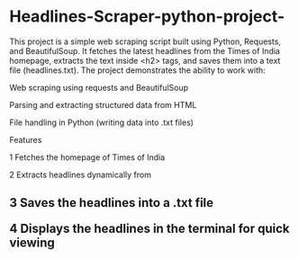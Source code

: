 # Headlines-Scraper-python-project-
This project is a simple web scraping script built using Python, Requests, and BeautifulSoup. It fetches the latest headlines from the Times of India homepage, extracts the text inside &lt;h2> tags, and saves them into a text file (headlines.txt).
The project demonstrates the ability to work with:

Web scraping using requests and BeautifulSoup

Parsing and extracting structured data from HTML

File handling in Python (writing data into .txt files)

 Features

 1 Fetches the homepage of Times of India

2  Extracts headlines dynamically from <h2>

3 Saves the headlines into a .txt file

4 Displays the headlines in the terminal for quick viewing

